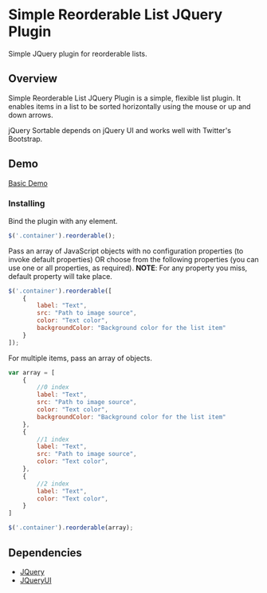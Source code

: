 # Simple Reorderable List JQuery Plugin

Simple JQuery plugin for reorderable lists.

## Overview

Simple Reorderable List JQuery Plugin is a simple, flexible list plugin. It enables items in a list to be sorted horizontally using the mouse or up and down arrows.

jQuery Sortable depends on jQuery UI and works well with Twitter's Bootstrap.

## Demo

[Basic Demo](https://www.google.com)


### Installing

Bind the plugin with any element.

```javascript
$('.container').reorderable();
```

Pass an array of JavaScript objects with no configuration properties (to invoke default properties) OR choose from the following properties (you can use one or all properties, as required).
**NOTE**: For any property you miss, default property will take place.

```javascript
$('.container').reorderable([
    {
        label: "Text",
        src: "Path to image source",
        color: "Text color",
        backgroundColor: "Background color for the list item"
    }
]);
```
For multiple items, pass an array of objects.

```javascript
var array = [
    {
        //0 index
        label: "Text",
        src: "Path to image source",
        color: "Text color",
        backgroundColor: "Background color for the list item"
    },
    {
        //1 index
        label: "Text",
        src: "Path to image source",
        color: "Text color",
    },
    {
        //2 index
        label: "Text",
        color: "Text color",
    }
]

$('.container').reorderable(array);
```

## Dependencies

* [JQuery](http://api.jquery.com/)
* [JQueryUI](http://jqueryui.com/)



